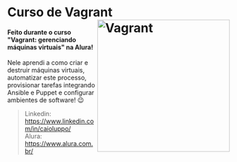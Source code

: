 # Curso de Vagrant <img align="right" alt="Vagrant" width="300" src="https://www.alura.com.br/assets/api/cursos/vagrant-gerenciando-maquinas-virtuais.svg">
#### Feito durante o curso "Vagrant: gerenciando máquinas virtuais" na Alura!

Nele aprendi a como criar e destruir máquinas virtuais, automatizar este processo, provisionar tarefas integrando Ansible e Puppet e configurar ambientes de software! 😉
<br>
>Linkedin: https://www.linkedin.com/in/caioluppo/<br>
>Alura: https://www.alura.com.br/
